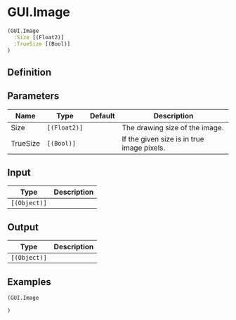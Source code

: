# GUI.Image

```clojure
(GUI.Image
  :Size [(Float2)]
  :TrueSize [(Bool)]
)
```

## Definition


## Parameters
| Name | Type | Default | Description |
|------|------|---------|-------------|
| Size | `[(Float2)]` |  | The drawing size of the image. |
| TrueSize | `[(Bool)]` |  | If the given size is in true image pixels. |


## Input
| Type | Description |
|------|-------------|
| `[(Object)]` |  |


## Output
| Type | Description |
|------|-------------|
| `[(Object)]` |  |


## Examples

```clojure
(GUI.Image

)
```
